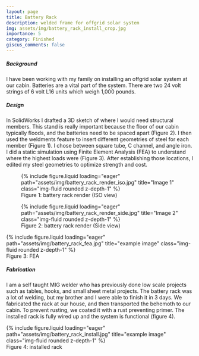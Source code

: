 ```yaml
---
layout: page
title: Battery Rack
description: welded frame for offgrid solar system
img: assets/img/battery_rack_install_crop.jpg
importance: 5
category: Finished
giscus_comments: false
---
```


<div class="row">
    <div class="col-12">
        <h5><strong>Background</strong></h5>
    </div>
</div>

I have been working with my family on installing an offgrid solar system at our cabin. Batteries are a vital part of the system.  There are two 24 volt strings of 6 volt L16 units which weigh 1,000 pounds. 

<div class="row">
    <div class="col-12">
        <h5><strong>Design</strong></h5>
    </div>
</div>

In SolidWorks I drafted a 3D sketch of where I would need structural members. This stand is really important because the floor of our cabin typically floods, and the batteries need to be spaced apart (Figure 2).  I then used the weldments feature to insert different geometries of steel for each member (Figure 1). I chose between square tube, C channel, and angle iron. I did a static simulation using Finite Element Analysis (FEA) to understand where the highest loads were (Figure 3).  After establishing those locations, I edited my steel geometries to optimize strength and cost. 

<div class="row justify-content-center">
    <div class="col-sm-6 text-center">
        <figure class="figure">
            {% include figure.liquid loading="eager" path="assets/img/battery_rack_render_iso.jpg" title="Image 1" class="img-fluid rounded z-depth-1" %}
            <div class="caption">Figure 1: battery rack render (ISO view)</div>
        </figure>
    </div>
    <div class="col-sm-6 text-center">
        <figure class="figure">
            {% include figure.liquid loading="eager" path="assets/img/battery_rack_render_side.jpg" title="Image 2" class="img-fluid rounded z-depth-1" %}
            <div class="caption">Figure 2: battery rack render (Side view)</div>
        </figure>
    </div>
</div>

<div class="row">
    <div class="col-sm mt-3 mt-md-0">
        {% include figure.liquid loading="eager" path="assets/img/battery_rack_fea.jpg" title="example image" class="img-fluid rounded z-depth-1" %}
    </div>
</div>
<div class="caption">
    Figure 3: FEA
</div>

<div class="row">
    <div class="col-12">
        <h5><strong>Fabrication</strong></h5>
    </div>
</div>

I am a self taught MIG welder who has previously done low scale projects such as tables, hooks, and small sheet metal projects. The battery rack was a lot of welding, but my brother and I were able to finish it in 3 days. We fabricated the rack at our house, and then transported the behemoth to our cabin. To prevent rusting, we coated it with a rust preventing primer. The installed rack is fully wired up and the system is functional (figure 4).

<div class="row">
    <div class="col-sm mt-3 mt-md-0">
        {% include figure.liquid loading="eager" path="assets/img/battery_rack_install.jpg" title="example image" class="img-fluid rounded z-depth-1" %}
    </div>
</div>
<div class="caption">
    Figure 4: installed rack
</div>

